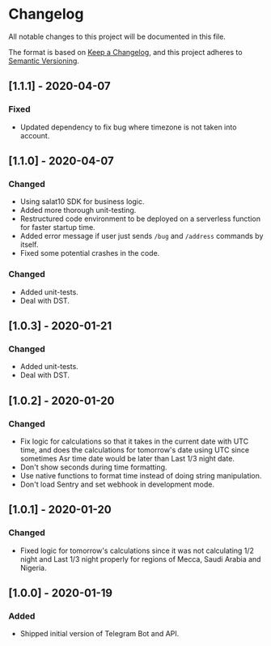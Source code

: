 # Changelog

All notable changes to this project will be documented in this file.

The format is based on [Keep a Changelog](https://keepachangelog.com/en/1.0.0/),
and this project adheres to [Semantic Versioning](https://semver.org/spec/v2.0.0.html).

## [1.1.1] - 2020-04-07

### Fixed

-   Updated dependency to fix bug where timezone is not taken into account.

## [1.1.0] - 2020-04-07

### Changed

-   Using salat10 SDK for business logic.
-   Added more thorough unit-testing.
-   Restructured code environment to be deployed on a serverless function for faster startup time.
-   Added error message if user just sends `/bug` and `/address` commands by itself.
-   Fixed some potential crashes in the code.

### Changed

-   Added unit-tests.
-   Deal with DST.

## [1.0.3] - 2020-01-21

### Changed

-   Added unit-tests.
-   Deal with DST.

## [1.0.2] - 2020-01-20

### Changed

-   Fix logic for calculations so that it takes in the current date with UTC time, and does the calculations for tomorrow's date using UTC since sometimes Asr time date would be later than Last 1/3 night date.
-   Don't show seconds during time formatting.
-   Use native functions to format time instead of doing string manipulation.
-   Don't load Sentry and set webhook in development mode.

## [1.0.1] - 2020-01-20

### Changed

-   Fixed logic for tomorrow's calculations since it was not calculating 1/2 night and Last 1/3 night properly for regions of Mecca, Saudi Arabia and Nigeria.

## [1.0.0] - 2020-01-19

### Added

-   Shipped initial version of Telegram Bot and API.
